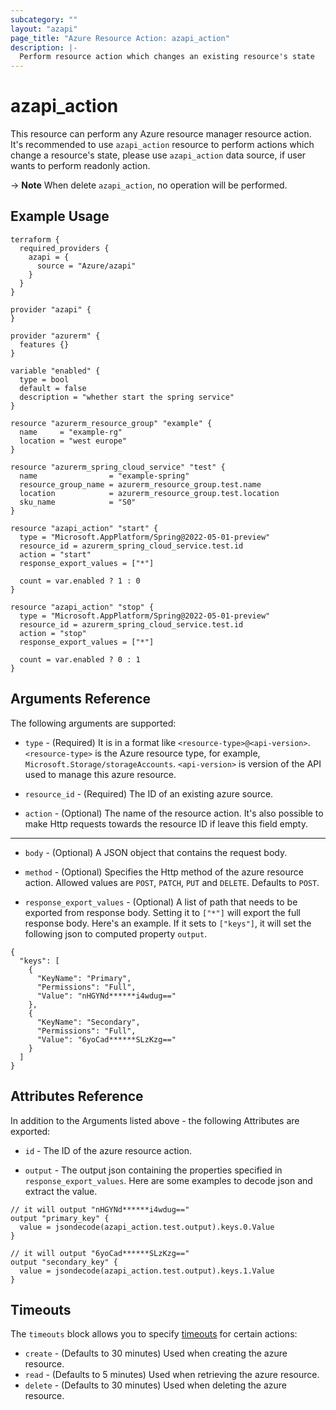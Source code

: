 ```yaml
---
subcategory: ""
layout: "azapi"
page_title: "Azure Resource Action: azapi_action"
description: |-
  Perform resource action which changes an existing resource's state
---
```


# azapi_action

This resource can perform any Azure resource manager resource action. 
It's recommended to use `azapi_action` resource to perform actions which change a resource's state, please use `azapi_action` data source,
if user wants to perform readonly action.

-> **Note** When delete `azapi_action`, no operation will be performed.

## Example Usage

```hcl
terraform {
  required_providers {
    azapi = {
      source = "Azure/azapi"
    }
  }
}

provider "azapi" {
}

provider "azurerm" {
  features {}
}

variable "enabled" {
  type = bool
  default = false
  description = "whether start the spring service"
}

resource "azurerm_resource_group" "example" {
  name     = "example-rg"
  location = "west europe"
}

resource "azurerm_spring_cloud_service" "test" {
  name                = "example-spring"
  resource_group_name = azurerm_resource_group.test.name
  location            = azurerm_resource_group.test.location
  sku_name            = "S0"
}

resource "azapi_action" "start" {
  type = "Microsoft.AppPlatform/Spring@2022-05-01-preview"
  resource_id = azurerm_spring_cloud_service.test.id
  action = "start"
  response_export_values = ["*"]

  count = var.enabled ? 1 : 0
}

resource "azapi_action" "stop" {
  type = "Microsoft.AppPlatform/Spring@2022-05-01-preview"
  resource_id = azurerm_spring_cloud_service.test.id
  action = "stop"
  response_export_values = ["*"]

  count = var.enabled ? 0 : 1
}
```

## Arguments Reference

The following arguments are supported:

* `type` - (Required) It is in a format like `<resource-type>@<api-version>`. `<resource-type>` is the Azure resource type, for example, `Microsoft.Storage/storageAccounts`.
  `<api-version>` is version of the API used to manage this azure resource.

* `resource_id` - (Required) The ID of an existing azure source. 

* `action` - (Optional) The name of the resource action. It's also possible to make Http requests towards the resource ID if leave this field empty.

---

* `body` - (Optional) A JSON object that contains the request body.

* `method` - (Optional) Specifies the Http method of the azure resource action. Allowed values are `POST`, `PATCH`, `PUT` and `DELETE`. Defaults to `POST`.

* `response_export_values` - (Optional) A list of path that needs to be exported from response body.
  Setting it to `["*"]` will export the full response body.
  Here's an example. If it sets to `["keys"]`, it will set the following json to computed property `output`.
```
{
  "keys": [
    {
      "KeyName": "Primary",
      "Permissions": "Full",
      "Value": "nHGYNd******i4wdug=="
    },
    {
      "KeyName": "Secondary",
      "Permissions": "Full",
      "Value": "6yoCad******SLzKzg=="
    }
  ]
}
```

## Attributes Reference

In addition to the Arguments listed above - the following Attributes are exported:

* `id` - The ID of the azure resource action.

* `output` - The output json containing the properties specified in `response_export_values`. Here are some examples to decode json and extract the value.

```hcl
// it will output "nHGYNd******i4wdug=="
output "primary_key" {
  value = jsondecode(azapi_action.test.output).keys.0.Value
}

// it will output "6yoCad******SLzKzg=="
output "secondary_key" {
  value = jsondecode(azapi_action.test.output).keys.1.Value
}
```

## Timeouts

The `timeouts` block allows you to specify [timeouts](https://www.terraform.io/docs/configuration/resources.html#timeouts) for certain actions:

* `create` - (Defaults to 30 minutes) Used when creating the azure resource.
* `read` - (Defaults to 5 minutes) Used when retrieving the azure resource.
* `delete` - (Defaults to 30 minutes) Used when deleting the azure resource.
